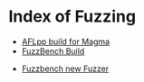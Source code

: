 # Index of Fuzzing
* [AFLpp build for Magma](AFLpp_build_on_Magma.md)
* [FuzzBench Build](fuzzbench_build.md)
<!-- * [Magma new Fuzzer](magma_new_fuzzer.md) -->
* [Fuzzbench new Fuzzer](fuzzbench_new_fuzzer.md)
<!-- * [AFL++ new Fuzzer](aflpp_new_fuzzer.md) -->
